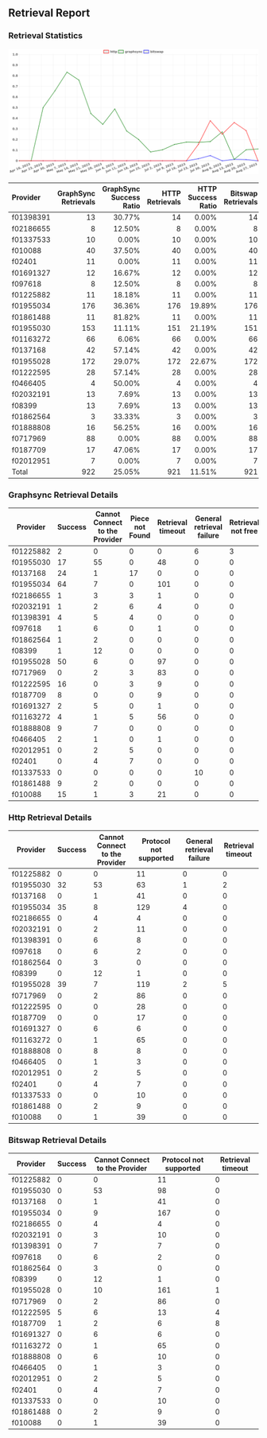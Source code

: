 ## Retrieval Report
### Retrieval Statistics
<img src="https://raw.githubusercontent.com/data-preservation-programs/filplus-checker-assets/main/filecoin-project/filecoin-plus-large-datasets/issues/1598/1693448423570.png"/>

| Provider  | GraphSync Retrievals | GraphSync Success Ratio | HTTP Retrievals | HTTP Success Ratio | Bitswap Retrievals | Bitswap Success Ratio |
| :-------- | -------------------: | ----------------------: | --------------: | -----------------: | -----------------: | --------------------: |
| f01398391 |                   13 |                  30.77% |              14 |              0.00% |                 14 |                 0.00% |
| f02186655 |                    8 |                  12.50% |               8 |              0.00% |                  8 |                 0.00% |
| f01337533 |                   10 |                   0.00% |              10 |              0.00% |                 10 |                 0.00% |
| f010088   |                   40 |                  37.50% |              40 |              0.00% |                 40 |                 0.00% |
| f02401    |                   11 |                   0.00% |              11 |              0.00% |                 11 |                 0.00% |
| f01691327 |                   12 |                  16.67% |              12 |              0.00% |                 12 |                 0.00% |
| f097618   |                    8 |                  12.50% |               8 |              0.00% |                  8 |                 0.00% |
| f01225882 |                   11 |                  18.18% |              11 |              0.00% |                 11 |                 0.00% |
| f01955034 |                  176 |                  36.36% |             176 |             19.89% |                176 |                 0.00% |
| f01861488 |                   11 |                  81.82% |              11 |              0.00% |                 11 |                 0.00% |
| f01955030 |                  153 |                  11.11% |             151 |             21.19% |                151 |                 0.00% |
| f01163272 |                   66 |                   6.06% |              66 |              0.00% |                 66 |                 0.00% |
| f0137168  |                   42 |                  57.14% |              42 |              0.00% |                 42 |                 0.00% |
| f01955028 |                  172 |                  29.07% |             172 |             22.67% |                172 |                 0.00% |
| f01222595 |                   28 |                  57.14% |              28 |              0.00% |                 28 |                17.86% |
| f0466405  |                    4 |                  50.00% |               4 |              0.00% |                  4 |                 0.00% |
| f02032191 |                   13 |                   7.69% |              13 |              0.00% |                 13 |                 0.00% |
| f08399    |                   13 |                   7.69% |              13 |              0.00% |                 13 |                 0.00% |
| f01862564 |                    3 |                  33.33% |               3 |              0.00% |                  3 |                 0.00% |
| f01888808 |                   16 |                  56.25% |              16 |              0.00% |                 16 |                 0.00% |
| f0717969  |                   88 |                   0.00% |              88 |              0.00% |                 88 |                 0.00% |
| f0187709  |                   17 |                  47.06% |              17 |              0.00% |                 17 |                 5.88% |
| f02012951 |                    7 |                   0.00% |               7 |              0.00% |                  7 |                 0.00% |
| Total     |                  922 |                  25.05% |             921 |             11.51% |                921 |                 0.65% |

### Graphsync Retrieval Details
| Provider  | Success | Cannot Connect to the Provider | Piece not Found | Retrieval timeout | General retrieval failure | Retrieval not free | Retrieval rejected | Unconfirmed block transfer | Provider not online |
| --------- | ------- | ------------------------------ | --------------- | ----------------- | ------------------------- | ------------------ | ------------------ | -------------------------- | ------------------- |
| f01225882 | 2       | 0                              | 0               | 0                 | 6                         | 3                  | 0                  | 0                          | 0                   |
| f01955030 | 17      | 55                             | 0               | 48                | 0                         | 0                  | 0                  | 0                          | 33                  |
| f0137168  | 24      | 1                              | 17              | 0                 | 0                         | 0                  | 0                  | 0                          | 0                   |
| f01955034 | 64      | 7                              | 0               | 101               | 0                         | 0                  | 0                  | 4                          | 0                   |
| f02186655 | 1       | 3                              | 3               | 1                 | 0                         | 0                  | 0                  | 0                          | 0                   |
| f02032191 | 1       | 2                              | 6               | 4                 | 0                         | 0                  | 0                  | 0                          | 0                   |
| f01398391 | 4       | 5                              | 4               | 0                 | 0                         | 0                  | 0                  | 0                          | 0                   |
| f097618   | 1       | 6                              | 0               | 1                 | 0                         | 0                  | 0                  | 0                          | 0                   |
| f01862564 | 1       | 2                              | 0               | 0                 | 0                         | 0                  | 0                  | 0                          | 0                   |
| f08399    | 1       | 12                             | 0               | 0                 | 0                         | 0                  | 0                  | 0                          | 0                   |
| f01955028 | 50      | 6                              | 0               | 97                | 0                         | 0                  | 0                  | 19                         | 0                   |
| f0717969  | 0       | 2                              | 3               | 83                | 0                         | 0                  | 0                  | 0                          | 0                   |
| f01222595 | 16      | 0                              | 3               | 9                 | 0                         | 0                  | 0                  | 0                          | 0                   |
| f0187709  | 8       | 0                              | 0               | 9                 | 0                         | 0                  | 0                  | 0                          | 0                   |
| f01691327 | 2       | 5                              | 0               | 1                 | 0                         | 0                  | 4                  | 0                          | 0                   |
| f01163272 | 4       | 1                              | 5               | 56                | 0                         | 0                  | 0                  | 0                          | 0                   |
| f01888808 | 9       | 7                              | 0               | 0                 | 0                         | 0                  | 0                  | 0                          | 0                   |
| f0466405  | 2       | 1                              | 0               | 1                 | 0                         | 0                  | 0                  | 0                          | 0                   |
| f02012951 | 0       | 2                              | 5               | 0                 | 0                         | 0                  | 0                  | 0                          | 0                   |
| f02401    | 0       | 4                              | 7               | 0                 | 0                         | 0                  | 0                  | 0                          | 0                   |
| f01337533 | 0       | 0                              | 0               | 0                 | 10                        | 0                  | 0                  | 0                          | 0                   |
| f01861488 | 9       | 2                              | 0               | 0                 | 0                         | 0                  | 0                  | 0                          | 0                   |
| f010088   | 15      | 1                              | 3               | 21                | 0                         | 0                  | 0                  | 0                          | 0                   |

### Http Retrieval Details
| Provider  | Success | Cannot Connect to the Provider | Protocol not supported | General retrieval failure | Retrieval timeout |
| --------- | ------- | ------------------------------ | ---------------------- | ------------------------- | ----------------- |
| f01225882 | 0       | 0                              | 11                     | 0                         | 0                 |
| f01955030 | 32      | 53                             | 63                     | 1                         | 2                 |
| f0137168  | 0       | 1                              | 41                     | 0                         | 0                 |
| f01955034 | 35      | 8                              | 129                    | 4                         | 0                 |
| f02186655 | 0       | 4                              | 4                      | 0                         | 0                 |
| f02032191 | 0       | 2                              | 11                     | 0                         | 0                 |
| f01398391 | 0       | 6                              | 8                      | 0                         | 0                 |
| f097618   | 0       | 6                              | 2                      | 0                         | 0                 |
| f01862564 | 0       | 3                              | 0                      | 0                         | 0                 |
| f08399    | 0       | 12                             | 1                      | 0                         | 0                 |
| f01955028 | 39      | 7                              | 119                    | 2                         | 5                 |
| f0717969  | 0       | 2                              | 86                     | 0                         | 0                 |
| f01222595 | 0       | 0                              | 28                     | 0                         | 0                 |
| f0187709  | 0       | 0                              | 17                     | 0                         | 0                 |
| f01691327 | 0       | 6                              | 6                      | 0                         | 0                 |
| f01163272 | 0       | 1                              | 65                     | 0                         | 0                 |
| f01888808 | 0       | 8                              | 8                      | 0                         | 0                 |
| f0466405  | 0       | 1                              | 3                      | 0                         | 0                 |
| f02012951 | 0       | 2                              | 5                      | 0                         | 0                 |
| f02401    | 0       | 4                              | 7                      | 0                         | 0                 |
| f01337533 | 0       | 0                              | 10                     | 0                         | 0                 |
| f01861488 | 0       | 2                              | 9                      | 0                         | 0                 |
| f010088   | 0       | 1                              | 39                     | 0                         | 0                 |

### Bitswap Retrieval Details
| Provider  | Success | Cannot Connect to the Provider | Protocol not supported | Retrieval timeout |
| --------- | ------- | ------------------------------ | ---------------------- | ----------------- |
| f01225882 | 0       | 0                              | 11                     | 0                 |
| f01955030 | 0       | 53                             | 98                     | 0                 |
| f0137168  | 0       | 1                              | 41                     | 0                 |
| f01955034 | 0       | 9                              | 167                    | 0                 |
| f02186655 | 0       | 4                              | 4                      | 0                 |
| f02032191 | 0       | 3                              | 10                     | 0                 |
| f01398391 | 0       | 7                              | 7                      | 0                 |
| f097618   | 0       | 6                              | 2                      | 0                 |
| f01862564 | 0       | 3                              | 0                      | 0                 |
| f08399    | 0       | 12                             | 1                      | 0                 |
| f01955028 | 0       | 10                             | 161                    | 1                 |
| f0717969  | 0       | 2                              | 86                     | 0                 |
| f01222595 | 5       | 6                              | 13                     | 4                 |
| f0187709  | 1       | 2                              | 6                      | 8                 |
| f01691327 | 0       | 6                              | 6                      | 0                 |
| f01163272 | 0       | 1                              | 65                     | 0                 |
| f01888808 | 0       | 6                              | 10                     | 0                 |
| f0466405  | 0       | 1                              | 3                      | 0                 |
| f02012951 | 0       | 2                              | 5                      | 0                 |
| f02401    | 0       | 4                              | 7                      | 0                 |
| f01337533 | 0       | 0                              | 10                     | 0                 |
| f01861488 | 0       | 2                              | 9                      | 0                 |
| f010088   | 0       | 1                              | 39                     | 0                 |
